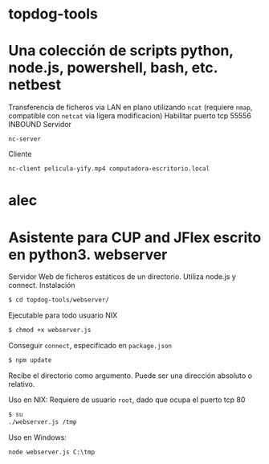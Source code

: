 topdog-tools
============

Una colección de scripts python, node.js, powershell, bash, etc.
netbest
====
Transferencia de ficheros via LAN en plano utilizando `ncat` (requiere `nmap`, compatible con `netcat` via ligera modificacion)
Habilitar puerto tcp 55556 INBOUND
Servidor
```
nc-server
```
Cliente
```
nc-client pelicula-yify.mp4 computadora-escritorio.local
```
alec
====

Asistente para CUP and JFlex escrito en python3. 
webserver
====
Servidor Web de ficheros estáticos de un directorio.
Utiliza node.js y connect.
Instalación
```Bash
$ cd topdog-tools/webserver/
```
Ejecutable para todo usuario NIX
```Bash
$ chmod +x webserver.js 
```
Conseguir `connect`, especificado en `package.json`
```Bash
$ npm update
```
Recibe el directorio como argumento. Puede ser una dirección absoluto o relativo.

Uso en NIX: Requiere de usuario `root`, dado que ocupa el puerto tcp 80
```Bash
$ su
./webserver.js /tmp
```
Uso en Windows:
```
node webserver.js C:\tmp
```
